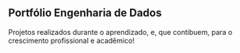 ## Portfólio Engenharia de Dados 

Projetos realizados durante o aprendizado, e, que contibuem, para o crescimento profissional e acadêmico!
